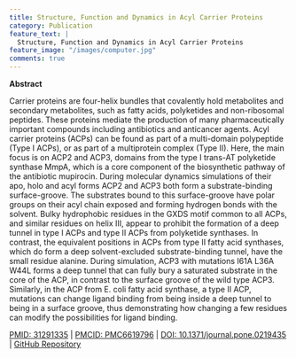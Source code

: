 ```yaml
---
title: Structure, Function and Dynamics in Acyl Carrier Proteins
category: Publication
feature_text: |
  Structure, Function and Dynamics in Acyl Carrier Proteins
feature_image: "/images/computer.jpg"
comments: true
---
```


**Abstract**

Carrier proteins are four-helix bundles that covalently hold metabolites and secondary metabolites, such as fatty acids, polyketides and non-ribosomal peptides. These proteins mediate the production of many pharmaceutically important compounds including antibiotics and anticancer agents. Acyl carrier proteins (ACPs) can be found as part of a multi-domain polypeptide (Type I ACPs), or as part of a multiprotein complex (Type II). Here, the main focus is on ACP2 and ACP3, domains from the type I trans-AT polyketide synthase MmpA, which is a core component of the biosynthetic pathway of the antibiotic mupirocin. During molecular dynamics simulations of their apo, holo and acyl forms ACP2 and ACP3 both form a substrate-binding surface-groove. The substrates bound to this surface-groove have polar groups on their acyl chain exposed and forming hydrogen bonds with the solvent. Bulky hydrophobic residues in the GXDS motif common to all ACPs, and similar residues on helix III, appear to prohibit the formation of a deep tunnel in type I ACPs and type II ACPs from polyketide synthases. In contrast, the equivalent positions in ACPs from type II fatty acid synthases, which do form a deep solvent-excluded substrate-binding tunnel, have the small residue alanine. During simulation, ACP3 with mutations I61A L36A W44L forms a deep tunnel that can fully bury a saturated substrate in the core of the ACP, in contrast to the surface groove of the wild type ACP3. Similarly, in the ACP from E. coli fatty acid synthase, a type II ACP, mutations can change ligand binding from being inside a deep tunnel to being in a surface groove, thus demonstrating how changing a few residues can modify the possibilities for ligand binding.

[PMID: 31291335](https://www.ncbi.nlm.nih.gov/pubmed/31291335) | [PMCID: PMC6619796](https://www.ncbi.nlm.nih.gov/pmc/articles/PMC6619796/) | [DOI: 10.1371/journal.pone.0219435](https://doi.org/10.1371/journal.pone.0219435) | [GitHub Repository](https://github.com/rohitfarmer/acp-dynamics)